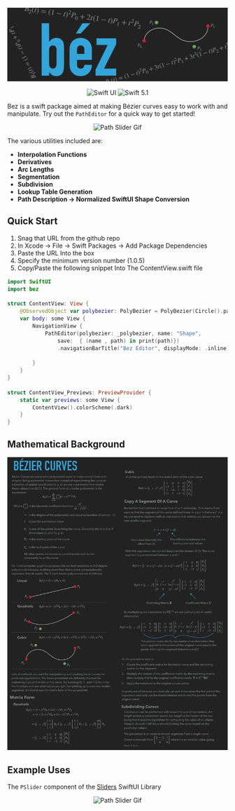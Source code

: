 <p align="center">
    <img src ="Media/bezLogo.svg" />
</p>

<p align="center">
    <img src="https://img.shields.io/badge/platform-SwiftUI-red.svg" alt="Swift UI" />
    <img src="https://img.shields.io/badge/Swift-5.1-orange.svg" alt="Swift 5.1" />
</p>


Bez is a swift package aimed at making Bézier curves easy to work with and manipulate. Try out the `PathEditor` for a quick way to get started! 
<p align="center">
<img src="Media/PathEditor.gif" alt="Path Slider Gif" height=500>
   </p>



The various utilities included are: 
* **Interpolation Functions**
* **Derivatives**
* **Arc Lengths**
* **Segmentation**
* **Subdivision** 
* **Lookup Table Generation**
* **Path Description -> Normalized SwiftUI Shape Conversion**

## Quick Start 

1. Snag that URL from the github repo 
2. In Xcode -> File -> Swift Packages -> Add Package Dependencies 
3. Paste the URL Into the box
4. Specify the minimum version number (1.0.5)
5. Copy/Paste the following snippet Into The ContentView.swift file

````Swift 
import SwiftUI
import bez

struct ContentView: View {
    @ObservedObject var polybezier: PolyBezier = PolyBezier(Circle().path(in: .init(x: 50, y: 100, width: 100, height: 100)))
    var body: some View {
        NavigationView {
            PathEditor(polybezier: _polybezier, name: "Shape",
                save:  { (name , path) in print(path)})
                .navigationBarTitle("Bez Editor", displayMode: .inline)
            
        }
    }
}

struct ContentView_Previews: PreviewProvider {
    static var previews: some View {
        ContentView().colorScheme(.dark)
    }
}
````

## Mathematical Background 

![bez Info](Media/bezMath.svg)


## Example Uses 

The `PSlider` component of the [Sliders](https://github.com/kieranb662/Sliders) SwiftUI Library 
<p align="center">
<img src="https://github.com/kieranb662/SlidersExamples/blob/master/Sliders%20Media/PSliderExample.gif" alt="Path Slider Gif" height=500>
   </p>

